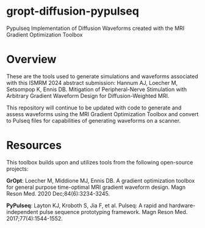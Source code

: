 # gropt-diffusion-pypulseq
Pypulseq Implementation of Diffusion Waveforms created with the MRI Gradient Optimization Toolbox

# Overview
These are the tools used to generate simulations and waveforms associated with this ISMRM 2024 abstract submission: 
Hannum AJ, Loecher M, Setsompop K, Ennis DB. Mitigation of Peripheral-Nerve Stimulation with Arbitrary Gradient Waveform Design for Diffusion-Weighted MRI.

This repository will continue to be updated with code to generate and assess waveforms using the MRI Gradient Optimization Toolbox and convert to Pulseq files for capabilities of generating waveforms on a scanner. 

# Resources
This toolbox builds upon and utilizes tools from the following open-source projects:

**GrOpt**: Loecher M, Middione MJ, Ennis DB. A gradient optimization toolbox for general purpose time-optimal MRI gradient waveform design. Magn Reson Med. 2020 Dec;84(6):3234-3245.

**PyPulseq**: Layton KJ, Kroboth S, Jia F, et al. Pulseq: A rapid and hardware-independent pulse sequence prototyping framework. Magn Reson Med. 2017;77(4):1544-1552.
